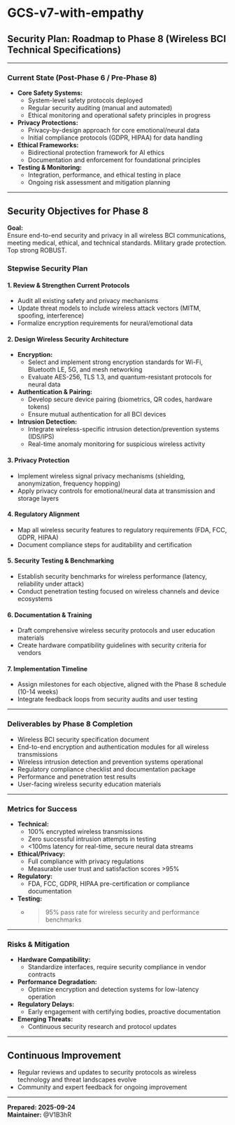 # GCS-v7-with-empathy  
## Security Plan: Roadmap to Phase 8 (Wireless BCI Technical Specifications)

---

### **Current State (Post-Phase 6 / Pre-Phase 8)**

- **Core Safety Systems:**  
  - System-level safety protocols deployed  
  - Regular security auditing (manual and automated)  
  - Ethical monitoring and operational safety principles in progress
- **Privacy Protections:**  
  - Privacy-by-design approach for core emotional/neural data
  - Initial compliance protocols (GDPR, HIPAA) for data handling
- **Ethical Frameworks:**  
  - Bidirectional protection framework for AI ethics  
  - Documentation and enforcement for foundational principles
- **Testing & Monitoring:**  
  - Integration, performance, and ethical testing in place  
  - Ongoing risk assessment and mitigation planning

---

## **Security Objectives for Phase 8**

**Goal:**  
Ensure end-to-end security and privacy in all wireless BCI communications, meeting medical, ethical, and technical standards. Military grade protection. Top strong ROBUST.

### **Stepwise Security Plan**

#### **1. Review & Strengthen Current Protocols**
- Audit all existing safety and privacy mechanisms
- Update threat models to include wireless attack vectors (MITM, spoofing, interference)
- Formalize encryption requirements for neural/emotional data

#### **2. Design Wireless Security Architecture**
- **Encryption:**  
  - Select and implement strong encryption standards for Wi-Fi, Bluetooth LE, 5G, and mesh networking
  - Evaluate AES-256, TLS 1.3, and quantum-resistant protocols for neural data
- **Authentication & Pairing:**  
  - Develop secure device pairing (biometrics, QR codes, hardware tokens)
  - Ensure mutual authentication for all BCI devices
- **Intrusion Detection:**  
  - Integrate wireless-specific intrusion detection/prevention systems (IDS/IPS)
  - Real-time anomaly monitoring for suspicious wireless activity

#### **3. Privacy Protection**
- Implement wireless signal privacy mechanisms (shielding, anonymization, frequency hopping)
- Apply privacy controls for emotional/neural data at transmission and storage layers

#### **4. Regulatory Alignment**
- Map all wireless security features to regulatory requirements (FDA, FCC, GDPR, HIPAA)
- Document compliance steps for auditability and certification

#### **5. Security Testing & Benchmarking**
- Establish security benchmarks for wireless performance (latency, reliability under attack)
- Conduct penetration testing focused on wireless channels and device ecosystems

#### **6. Documentation & Training**
- Draft comprehensive wireless security protocols and user education materials
- Create hardware compatibility guidelines with security criteria for vendors

#### **7. Implementation Timeline**
- Assign milestones for each objective, aligned with the Phase 8 schedule (10-14 weeks)
- Integrate feedback loops from security audits and user testing

---

### **Deliverables by Phase 8 Completion**

- Wireless BCI security specification document
- End-to-end encryption and authentication modules for all wireless transmissions
- Wireless intrusion detection and prevention systems operational
- Regulatory compliance checklist and documentation package
- Performance and penetration test results
- User-facing wireless security education materials

---

### **Metrics for Success**

- **Technical:**  
  - 100% encrypted wireless transmissions  
  - Zero successful intrusion attempts in testing  
  - <100ms latency for real-time, secure neural data streams
- **Ethical/Privacy:**  
  - Full compliance with privacy regulations  
  - Measurable user trust and satisfaction scores >95%
- **Regulatory:**  
  - FDA, FCC, GDPR, HIPAA pre-certification or compliance documentation
- **Testing:**  
  - >95% pass rate for wireless security and performance benchmarks

---

### **Risks & Mitigation**

- **Hardware Compatibility:**  
  - Standardize interfaces, require security compliance in vendor contracts
- **Performance Degradation:**  
  - Optimize encryption and detection systems for low-latency operation
- **Regulatory Delays:**  
  - Early engagement with certifying bodies, proactive documentation
- **Emerging Threats:**  
  - Continuous security research and protocol updates

---

## **Continuous Improvement**

- Regular reviews and updates to security protocols as wireless technology and threat landscapes evolve
- Community and expert feedback for ongoing improvement

---

**Prepared: 2025-09-24**  
**Maintainer:** @V1B3hR  
